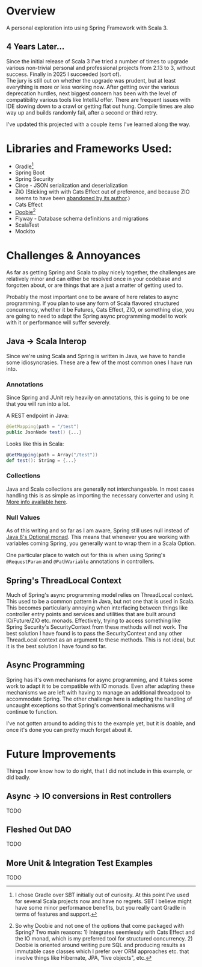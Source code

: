 # Overview
A personal exploration into using Spring Framework with Scala 3.

## 4 Years Later...
Since the initial release of Scala 3 I've tried a number of times to upgrade various 
non-trivial personal and professional projects from 2.13 to 3, without success.  Finally in 2025 I succeeded (sort of).  
The jury is still out on whether the upgrade was prudent,
but at least everything is more or less working now.  After getting over the various deprecation hurdles,
next biggest concern has been with the level of compatibility various tools like IntellIJ offer.
There are frequent issues with IDE slowing down to a crawl or getting flat out hung.  Compile times
are also way up and builds randomly fail, after a second or third retry.  

I've updated this projected with a couple items I've learned along the way.

# Libraries and Frameworks Used:

* Gradle[^1]
* Spring Boot
* Spring Security
* Circe - JSON serialization and deserialization
* ~~ZIO~~ (Sticking with with Cats Effect out of preference, and because ZIO seems to have been [abandoned by its author](https://degoes.net/articles/splendid-scala-journey).)
* Cats Effect
* [Doobie](https://github.com/typelevel/doobie)[^2]
* Flyway - Database schema definitions and migrations
* ScalaTest
* Mockito

[^1]: I chose Gradle over SBT initially out of curiosity.  At this point I've used for several Scala projects now and have no regrets.
SBT I believe might have some minor performance benefits, but you really cant Gradle in terms of features and support.

[^2]: So why Doobie and not one of the options that come packaged with Spring?  Two main reasons: 1) Integrates seemlessly with Cats Effect and the IO monad, which is my
preferred tool for structured concurrency.  2) Doobie is oriented around writing pure SQL and producing results as immutable case classes which I prefer over ORM approaches etc. that involve things like Hibernate, JPA, "live objects", etc.

# Challenges & Annoyances
As far as getting Spring and Scala to play nicely together, the challenges are relatively minor and can either be resolved
once in your codebase and forgotten about, or are things that are a just a matter of getting used to.

Probably the most important one to be aware of here relates to async programming.  If you plan to use any form of Scala flavored structured concurrency,
whether it be Futures, Cats Effect, ZIO, or something else, you are going to need to adapt the Spring async programming model to work with it or 
performance will suffer severely.

## Java -> Scala Interop
Since we're using Scala and Spring is written in Java, we have to handle some idiosyncrasies.  These are a few of the most
common ones I have run into.

### Annotations
Since Spring and JUnit rely heavily on annotations, this is going to be one that you will run into a lot.

A REST endpoint in Java:
```java
@GetMapping(path = "/test")
public JsonNode test() {...}
```

Looks like this in Scala:
```scala
@GetMapping(path = Array("/test"))
def test(): String = {...}
```

### Collections
Java and Scala collections are generally not interchangeable.  In most cases handling this is as simple
as importing the necessary converter and using it.  [More info available here](https://docs.scala-lang.org/overviews/collections/conversions-between-java-and-scala-collections.html).

### Null Values
As of this writing and so far as I am aware, Spring still uses null instead of [Java 8's Optional monad](https://docs.oracle.com/javase/8/docs/api/java/util/Optional.html).
This means that whenever you are working with variables coming Spring, you generally want to wrap them in a Scala Option.

One particular place to watch out for this is when using Spring's `@RequestParam` and `@PathVariable` annotations in controllers.

## Spring's ThreadLocal Context
Much of Spring's async programming model relies on ThreadLocal context.  This used to be a common pattern in Java, but not one that is used in Scala.
This becomes particularly annoying when interfacing between things like controller entry points and services and utilities that are built
around IO/Future/ZIO etc. monads.  Effectively, trying to access something like Spring Security's SecurityContext from these methods
will not work.  The best solution I have found is to pass the SecurityContext and any other ThreadLocal context as an argument to
these methods.  This is not ideal, but it is the best solution I have found so far.

## Async Programming 
Spring has it's own mechanisms for async programming, and it takes some work to adapt it to be compatible with IO monads.
Even after adapting these mechanisms we are left with having to manage an additional threadpool to accommodate Spring.
The other challenge here is adapting the handling of uncaught exceptions so that Spring's conventional mechanisms will 
continue to function.

I've not gotten around to adding this to the example yet, but it is doable, and once it's done you can pretty much forget
about it.

# Future Improvements
Things I now know how to do right, that I did not include in this example, or did badly.

## Async -> IO conversions in Rest controllers
TODO

## Fleshed Out DAO
TODO

## More Unit & Integration Test Examples
TODO



